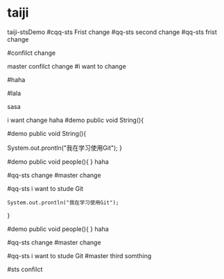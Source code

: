 # taiji
taiji-stsDemo
#cqq-sts Frist change
#qq-sts second change
#qq-sts frist change

#confilct change

master confilct change
#i want to change

#haha

#lala


sasa

i want change
haha
#demo public void String(){


#demo public void String(){

System.out.prontln("我在学习使用Git");
}

#demo public void people(){ } haha

#qq-sts change #master change

#qq-sts i want to stude Git

 	System.out.prontln("我在学习使用Git");
}

#demo public void people(){ }
haha

#qq-sts change
#master change

#qq-sts i want to stude Git
#master third somthing 

#sts confilct
